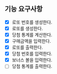 ## 기능 요구사항

- [x] 로또 번호를 생성한다.
- [x] 로또를 생성한다.
- [x] 당첨 통계를 계산한다.
- [x] 구매금액을 입력한다.
- [x] 로또를 출력한다.
- [x] 당첨 번호를 입력한다.
- [x] 보너스 볼을 입력한다.
- [ ] 당첨 통계를 출력한다.